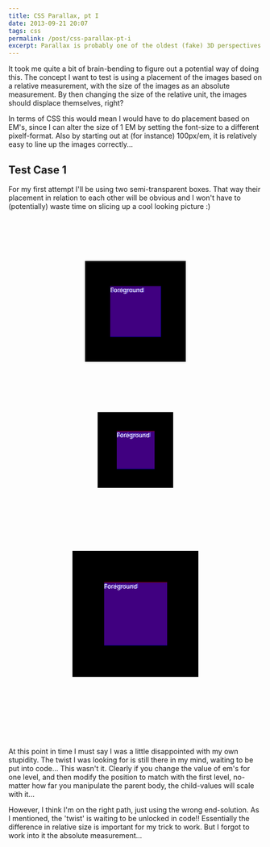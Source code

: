 ```yaml
---
title: CSS Parallax, pt I
date: 2013-09-21 20:07
tags: css
permalink: /post/css-parallax-pt-i
excerpt: Parallax is probably one of the oldest (fake) 3D perspectives in use on computers, I wanted to take it on in a slightly novel way, with a minimum of javascript and as much power out of CSS as I can. However, I also wanted it to react on the mouse, not so much scrolling around...
---
```


<style type="text/css">
	.case1 {
		background: black;
		color: white;
		font-size: 100px;
		width: 2em;
		height: 2em;
		position: relative;
		margin: 1em auto;
	}

	.case1 div {
		position: absolute;
	}

	.case1 div:first-child {
		position: absolute;
		width: 1em;
		height: 1em;
		top: 0.5em;
		left: 0.5em;
		background: rgba(255,0,0,0.5);
	}
	.case1 div:first-child+div {
		position: absolute;
		font-size: 75%;
		width: 1.34em;
		height: 1.34em;
		top: 0.67em;
		left: 0.67em;
		background: rgba(0,0,255,0.5);
	}

	.case1 span {
		font-size: 12px;
	}

	.case1.test2 {
		font-size: 75px;
	}

	.case1.test3 {
		font-size: 125px;
	}

	div + p {
		clear: both;
		padding-top: 1em;
	}
</style>

It took me quite a bit of brain-bending to figure out a potential way of doing this. The concept I want to test is using a placement of the images based on a relative measurement, with the size of the images as an absolute measurement. By then changing the size of the relative unit, the images should displace themselves, right?

In terms of CSS this would mean I would have to do placement based on EM's, since I can alter the size of 1 EM by setting the font-size to a different pixelf-format. Also by starting out at (for instance) 100px/em, it is relatively easy to line up the images correctly...

## Test Case 1

For my first attempt I'll be using two semi-transparent boxes. That way their placement in relation to each other will be obvious and I won't have to (potentially) waste time on slicing up a cool looking picture :)

<div class="case1 test1"><div><span>Background</span></div><div><span>Foreground</span></div></div>
<div class="case1 test2"><div><span>Background</span></div><div><span>Foreground</span></div></div>
<div class="case1 test3"><div><span>Background</span></div><div><span>Foreground</span></div></div>

At this point in time I must say I was a little disappointed with my own stupidity. The twist I was looking for is still there in my mind, waiting to be put into code... This wasn't it. Clearly if you change the value of em's for one level, and then modify the position to match with the first level, no-matter how far you manipulate the parent body, the child-values will scale with it...

However, I think I'm on the right path, just using the wrong end-solution. As I mentioned, the 'twist' is waiting to be unlocked in code!! Essentially the difference in relative size is important for my trick to work. But I forgot to work into it the absolute measurement...
